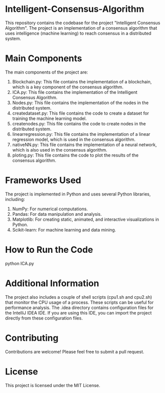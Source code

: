 # Intelligent-Consensus-Algorithm
This repository contains the codebase for the project "Intelligent Consensus Algorithm". The project is an implementation of a consensus algorithm that uses intelligence (machine learning) to reach consensus in a distributed system.

# Main Components
The main components of the project are:

  1. Blockchain.py: This file contains the implementation of a blockchain, which is a key component of the consensus algorithm.
  2. ICA.py: This file contains the implementation of the Intelligent Consensus Algorithm.
  3. Nodes.py: This file contains the implementation of the nodes in the distributed system.
  4. createdataset.py: This file contains the code to create a dataset for training the machine learning model.
  5. createnodes.py: This file contains the code to create nodes in the distributed system.
  6. linearregression.py: This file contains the implementation of a linear regression model, which is used in the consensus algorithm.
  7. nativeNN.py: This file contains the implementation of a neural network, which is also used in the consensus algorithm.
  8. ploting.py: This file contains the code to plot the results of the consensus algorithm.

# Frameworks Used
The project is implemented in Python and uses several Python libraries, including:

  1. NumPy: For numerical computations.
  2. Pandas: For data manipulation and analysis.
  3. Matplotlib: For creating static, animated, and interactive visualizations in Python.
  4. Scikit-learn: For machine learning and data mining.

# How to Run the Code

python ICA.py  

# Additional Information
The project also includes a couple of shell scripts (cpu1.sh and cpu2.sh) that monitor the CPU usage of a process. These scripts can be useful for performance analysis.
The .idea directory contains configuration files for the IntelliJ IDEA IDE. If you are using this IDE, you can import the project directly from these configuration files.

# Contributing
Contributions are welcome! Please feel free to submit a pull request.

# License
This project is licensed under the MIT License.

